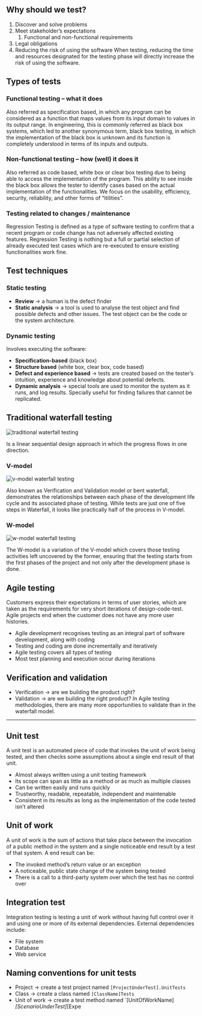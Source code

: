 ## Why should we test?
1. Discover and solve problems
2. Meet stakeholder’s expectations
	1. Functional and non-functional requirements 
3. Legal obligations
4. Reducing the risk of using the software
When testing, reducing the time and resources designated for the testing phase will directly increase the risk of using the software.

## Types of tests
### Functional testing – what it does
Also referred as specification based, in which any program can be considered as a function that maps values from its input domain to values in its output range. In engineering, this is commonly referred as black box systems, which led to another synonymous term, black box testing, in which the implementation of the black box is unknown and its function is completely understood in terms of its inputs and outputs.

### Non-functional testing – how (well) it does it
Also referred as code based, white box or clear box testing due to being able to access the implementation of the program.
This ability to see inside the black box allows the tester to identify cases based on the actual implementation of the functionalities.
We focus on the usability, efficiency, security, reliability, and other forms of “itilities”.

### Testing related to changes / maintenance
Regression Testing is defined as a type of software testing to confirm that a recent program or code change has not adversely affected existing features.
Regression Testing is nothing but a full or partial selection of already executed test cases which are re-executed to ensure existing functionalities 
work fine.

## Test techniques
### Static testing
* **Review** -> a human is the defect finder
* **Static analysis** -> a tool is used to analyse the test object and find possible defects and other issues. The test object can be the code or the system architecture.

### Dynamic testing
Involves executing the software:
* **Specification-based** (black box)
* **Structure based** (white box, clear box, code based)
* **Defect and experience based** -> tests are created based on the tester’s intuition, experience and knowledge about potential defects.
* **Dynamic analysis** -> special tools are used to monitor the system as it runs, and log results. Specially useful for finding failures that cannot be replicated.

## Traditional waterfall testing
![traditional waterfall testing](https://www.coleyconsulting.co.uk/images/Bent-Waterfall.gif)

Is a linear sequential design approach in which the progress flows in one direction.

### V-model
![v-model waterfall testing](https://www.360logica.com/blog/wp-content/uploads/2016/06/image001.jpg)

Also known as Verification and Validation model or bent waterfall, demonstrates the relationships between each phase of the development life cycle and its associated phase of testing.
While tests are just one of five steps in Waterfall, it looks like practically half of the process in V-model.

### W-model
![w-model waterfall testing](https://www.sphammad.com/uploads/4/7/1/3/4713847/the-w-model_orig.png)

The W-model is a variation of the V-model which covers those testing activities left uncovered by the former, ensuring that the testing starts from the first phases of the project and not only after the development phase is done.

## Agile testing
Customers express their expectations in terms of user stories, which are taken as the requirements for very short iterations of design-code-test. Agile projects end when the customer does not have any more user histories.
* Agile development recognises testing as an integral part of software development, along with coding
* Testing and coding are done incrementally and iteratively
* Agile testing covers all types of testing
* Most test planning and execution occur during iterations

## Verification and validation
* Verification -> are we building the product right?
* Validation -> are we building the right product?
In Agile testing methodologies, there are many more opportunities to validate than in the waterfall model.

- - - -
## Unit test
A unit test is an automated piece of code that invokes the unit of work being tested, and then checks some assumptions about a single end result of that unit.
* Almost always written using a unit testing framework
* Its scope can span as little as a method or as much as multiple classes
* Can be written easily and runs quickly
* Trustworthy, readable, repeatable, independent and maintenable
* Consistent in its results as long as the implementation of the code tested isn’t altered

## Unit of work
A unit of work is the sum of actions that take place between the invocation of a public method in the system and a single noticeable end result by a test of that system.
A end result can be: 
* The invoked method’s return value or an exception
* A noticeable, public state change of the system being tested
* There is a call to a third-party system over which the test has no control over

## Integration test
Integration testing is testing a unit of work without having full control over it and using one or more of its external dependencies.
External dependencies include:
* File system
* Database
* Web service

## Naming conventions for unit tests
* Project -> create a test project named `[ProjectUnderTest].UnitTests`
* Class -> create a class named `[ClassName]Tests`
* Unit of work -> create a test method named `[UnitOfWorkName]_[ScenarioUnderTest]_[Expe